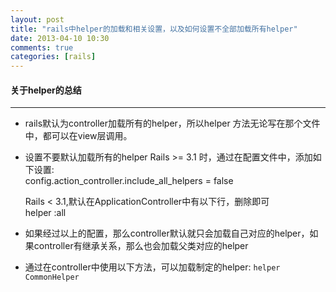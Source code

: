 ```yaml
---
layout: post
title: "rails中helper的加载和相关设置，以及如何设置不全部加载所有helper"
date: 2013-04-10 10:30
comments: true
categories: [rails]
---
```


#### 关于helper的总结
----

* rails默认为controller加载所有的helper，所以helper 方法无论写在那个文件中，都可以在view层调用。  
* 设置不要默认加载所有的helper
    Rails >= 3.1 时，通过在配置文件中，添加如下设置:  
    config.action_controller.include_all_helpers = false

    Rails < 3.1,默认在ApplicationController中有以下行，删除即可  
    helper :all

* 如果经过以上的配置，那么controller默认就只会加载自己对应的helper，如果controller有继承关系，那么也会加载父类对应的helper  
* 通过在controller中使用以下方法，可以加载制定的helper: `helper CommonHelper`  

